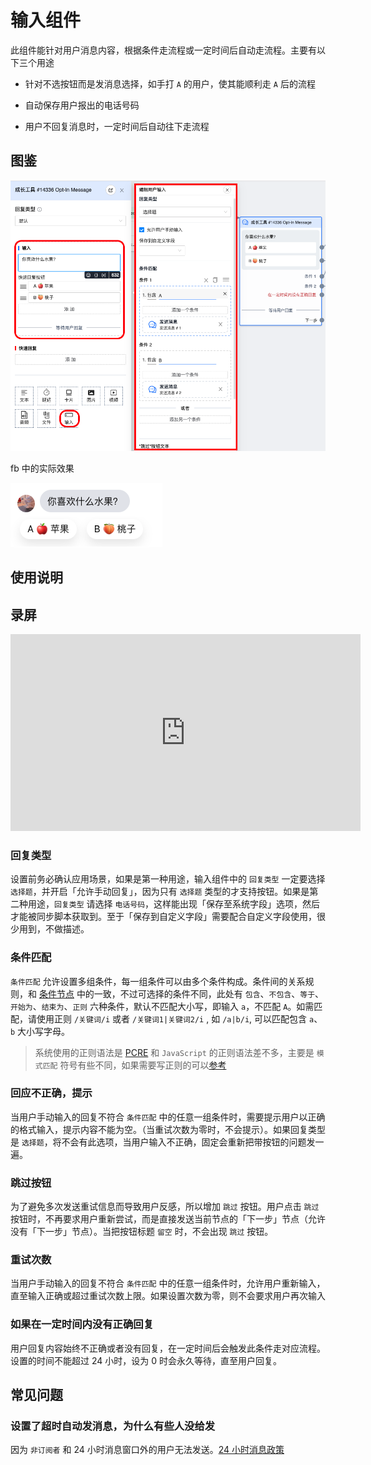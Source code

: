 # 输入组件

此组件能针对用户消息内容，根据条件走流程或一定时间后自动走流程。主要有以下三个用途

- 针对不选按钮而是发消息选择，如手打 `A` 的用户，使其能顺利走 `A` 后的流程

- 自动保存用户报出的电话号码

- 用户不回复消息时，一定时间后自动往下走流程

## 图鉴

![input](../../../imgs/input.png)

fb 中的实际效果

![input_in_messenger](../../../imgs/input_in_messenger.png)

## 使用说明

## 录屏

<iframe width="560" height="315" src="https://www.youtube-nocookie.com/embed/SIr9GuVKeKY" title="YouTube video player" frameborder="0" allow="accelerometer; autoplay; clipboard-write; encrypted-media; gyroscope; picture-in-picture; web-share" allowfullscreen></iframe>

### 回复类型

设置前务必确认应用场景，如果是第一种用途，输入组件中的 `回复类型` 一定要选择 `选择题`，并开启「允许手动回复」，因为只有 `选择题` 类型的才支持按钮。如果是第二种用途，`回复类型` 请选择 `电话号码`，这样能出现「保存至系统字段」选项，然后才能被同步脚本获取到。至于「保存到自定义字段」需要配合自定义字段使用，很少用到，不做描述。

### 条件匹配

`条件匹配` 允许设置多组条件，每一组条件可以由多个条件构成。条件间的关系规则，和 [条件节点](
    ../node/condition#条件体
    ) 中的一致，不过可选择的条件不同，此处有 `包含`、`不包含`、`等于`、`开始为`、`结束为`、`正则` 六种条件，默认不匹配大小写，即输入 `a`，不匹配 `A`。如需匹配，请使用正则 `/关键词/i` 或者 `/关键词1|关键词2/i` , 如 `/a|b/i`, 可以匹配包含 `a`、`b` 大小写字母。

>系统使用的正则语法是 [PCRE](
    https://en.wikipedia.org/wiki/Perl_Compatible_Regular_Expressions
) 和 `JavaScript` 的正则语法差不多，主要是 `模式匹配` 符号有些不同，如果需要写正则的可以[参考](https://www.php.net/manual/zh/reference.pcre.pattern.modifiers.php )

### 回应不正确，提示

当用户手动输入的回复不符合 `条件匹配` 中的任意一组条件时，需要提示用户以正确的格式输入，提示内容不能为空。（当重试次数为零时，不会提示）。如果回复类型是 `选择题`，将不会有此选项，当用户输入不正确，固定会重新把带按钮的问题发一遍。

### 跳过按钮

为了避免多次发送重试信息而导致用户反感，所以增加 `跳过` 按钮。用户点击 `跳过` 按钮时，不再要求用户重新尝试，而是直接发送当前节点的「下一步」节点（允许没有「下一步」节点）。当把按钮标题 `留空` 时，不会出现 `跳过` 按钮。

### 重试次数

当用户手动输入的回复不符合 `条件匹配` 中的任意一组条件时，允许用户重新输入，直至输入正确或超过重试次数上限。如果设置次数为零，则不会要求用户再次输入

### 如果在一定时间内没有正确回复

用户回复内容始终不正确或者没有回复，在一定时间后会触发此条件走对应流程。设置的时间不能超过 24 小时，设为 0 时会永久等待，直至用户回复。

## 常见问题

### 设置了超时自动发消息，为什么有些人没给发

因为 `非订阅者` 和 24 小时消息窗口外的用户无法发送。[24 小时消息政策](../../policy#_24-小时消息政策)
